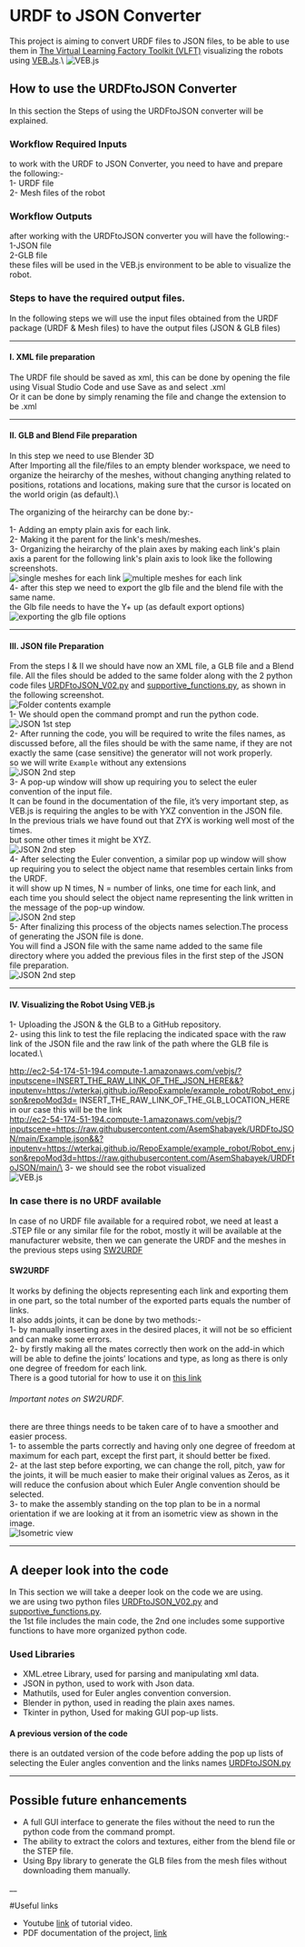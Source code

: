 # URDF to JSON Converter

This project is aiming to convert URDF files to JSON files, to be able to use them in [The Virtual Learning Factory Toolkit (VLFT)]('https://virtualfactory.gitbook.io/vlft/') visualizing the robots using [VEB.Js]('https://virtualfactory.gitbook.io/vlft/tools/vebjs').\
![VEB.js](https://github.com/AsemShabayek/Digital_Factory_T1/blob/main/Screenshots/a%20robot%20inside%20the%20VEB.js.png)

## How to use the URDFtoJSON Converter
In this section the Steps of using the URDFtoJSON converter will be explained.
### Workflow Required Inputs
to work with the URDF to JSON Converter, you need to have and prepare the following:-\
1- URDF file\
2- Mesh files of the robot

### Workflow Outputs
after working with the URDFtoJSON converter you will have the following:-\
1-JSON file\
2-GLB file\
these files will be used in the VEB.js environment to be able to visualize the robot.
### Steps to have the required output files.
In the following steps we will use the input files obtained from the URDF package (URDF & Mesh files) to have the output files (JSON & GLB files)
___
#### I. XML file preparation
The URDF file should be saved as xml, this can be done by opening the file using Visual Studio Code and use Save as and select .xml\
Or it can be done by simply renaming the file and change the extension to be .xml
___
#### II. GLB and Blend File preparation
In this step we need to use Blender 3D\
After Importing all the file/files to an empty blender workspace, we need to organize the heirarchy of the meshes, without changing anything related to positions, rotations and locations, making sure that the cursor is located on the world origin (as default).\

The organizing of the heirarchy can be done by:-

1- Adding an empty plain axis for each link. \
2- Making it the parent for the link's mesh/meshes. \
3- Organizing the heirarchy of the plain axes by making each link's plain axis a parent for the following link's plain axis to look like the following screenshots.\
![single meshes for each link](https://github.com/AsemShabayek/Digital_Factory_T1/blob/main/Screenshots/Parents%20Heirarchy%20single%20meshes.png)
![multiple meshes for each link](https://github.com/AsemShabayek/Digital_Factory_T1/blob/main/Screenshots/Parents%20Heirarchy%20multiple%20meshes.png)\
4- after this step we need to export the glb file and the blend file with the same name.\
the Glb file needs to have the Y+ up (as default export options)\
![exporting the glb file options](https://github.com/AsemShabayek/Digital_Factory_T1/blob/main/Screenshots/GLB%20export%20options.png)
___
#### III. JSON file Preparation
From the steps I & II we should have now an XML file, a GLB file and a Blend file.
All the files should be added to the same folder along with the 2 python code files [URDFtoJSON_V02.py](https://github.com/AsemShabayek/Digital_Factory_T1/blob/main/URDFtoJSON_V02.py) and [supportive_functions.py](https://github.com/AsemShabayek/Digital_Factory_T1/blob/main/supportive_functions.py), as shown in the following screenshot. \
![Folder contents example](https://github.com/AsemShabayek/Digital_Factory_T1/blob/main/Screenshots/folder%20contents.png)\
1- We should open the command prompt and run the python code.\
![JSON 1st step](https://github.com/AsemShabayek/Digital_Factory_T1/blob/main/Screenshots/Json%201st%20step.png)\
2- After running the code, you will be required to write the files names, as discussed before, all the files should be with the same name, if they are not exactly the same (case sensitive) the generator will not work properly.\
so we will write `Example` without any extensions\
![JSON 2nd step](https://github.com/AsemShabayek/Digital_Factory_T1/blob/main/Screenshots/Json%202nd%20step.png)\
3- A pop-up window will show up requiring you to select the euler convention of the input file.\
It can be found in the documentation of the file, it’s very important step, as VEB.js is requiring the angles to be with YXZ convention in the JSON file.\
In the previous trials we have found out that ZYX is working well most of the times.\
but some other times it might be XYZ.\
![JSON 2nd step](https://github.com/AsemShabayek/Digital_Factory_T1/blob/main/Screenshots/Json%203rd%20step.png)\
4- After selecting the Euler convention, a similar pop up window will show up requiring you to select the object name that resembles certain links from the URDF.\
it will show up N times, N = number of links, one time for each link, and each time you should select the object name representing the link written in the message of the pop-up window.\
![JSON 2nd step](https://github.com/AsemShabayek/Digital_Factory_T1/blob/main/Screenshots/JSON%204th%20Step.png)\
5- After finalizing this process of the objects names selection.The process of generating the JSON file is done.\
You will find a JSON file with the same name added to the same file directory where you added the previous files in the first step of the JSON file preparation.\
![JSON 2nd step](https://github.com/AsemShabayek/Digital_Factory_T1/blob/main/Screenshots/JSON%205th%20STep.png)
___
#### IV. Visualizing the Robot Using VEB.js
1- Uploading the JSON & the GLB to a GitHub repository.\
2- using this link to test the file replacing the indicated space with the raw link of the JSON file and the raw link of the path where the GLB file is located.\

http://ec2-54-174-51-194.compute-1.amazonaws.com/vebjs/?inputscene=INSERT_THE_RAW_LINK_OF_THE_JSON_HERE&&?inputenv=https://wterkaj.github.io/RepoExample/example_robot/Robot_env.json&repoMod3d= INSERT_THE_RAW_LINK_OF_THE_GLB_LOCATION_HERE\
in our case this will be the link\
http://ec2-54-174-51-194.compute-1.amazonaws.com/vebjs/?inputscene=https://raw.githubusercontent.com/AsemShabayek/URDFtoJSON/main/Example.json&&?inputenv=https://wterkaj.github.io/RepoExample/example_robot/Robot_env.json&repoMod3d=https://raw.githubusercontent.com/AsemShabayek/URDFtoJSON/main/\
3- we should see the robot visualized\
![VEB.js](https://github.com/AsemShabayek/Digital_Factory_T1/blob/main/Screenshots/a%20robot%20inside%20the%20VEB.js.png)

### In case there is no URDF available
In case of no URDF file available for a required robot, we need at least a .STEP file or any similar file for the robot, mostly it will be available at the manufacturer website, then we can generate the URDF and the meshes in the previous steps using [SW2URDF](http://wiki.ros.org/sw_urdf_exporter/Tutorials/Export%20an%20Assembly)

#### SW2URDF

It works by defining the objects representing each link and exporting them in one part, so the total number of the exported parts equals the number of links.\
It also adds joints, it can be done by two methods:-\
1- by manually inserting axes in the desired places, it will not be so efficient and can make some errors.\
2- by firstly making all the mates correctly then work on the add-in which will be able to define the joints’ locations and type, as long as there is only one degree of freedom for each link.\
There is a good tutorial for how to use it on [this link](http://wiki.ros.org/sw_urdf_exporter/Tutorials/Export%20an%20Assembly)

###### *Important notes on SW2URDF.*
there are three things needs to be taken care of to have a smoother and easier process.\
1- to assemble the parts correctly and having only one degree of freedom at maximum for each part, except the first part, it should better be fixed.\
2- at the last step before exporting, we can change the roll, pitch, yaw for the joints, it will be much easier to make their original values as Zeros, as it will reduce the confusion about which Euler Angle convention should be selected.\
3- to make the assembly standing on the top plan to be in a normal orientation if we are looking at it from an isometric view as shown in the image.\
![Isometric view](https://github.com/AsemShabayek/Digital_Factory_T1/blob/main/Screenshots/Isometric.png)
___

## A deeper look into the code
In This section we will take a deeper look on the code we are using.\
we are using two python files [URDFtoJSON_V02.py](https://github.com/AsemShabayek/Digital_Factory_T1/blob/main/URDFtoJSON_V02.py) and [supportive_functions.py](https://github.com/AsemShabayek/Digital_Factory_T1/blob/main/supportive_functions.py).\
the 1st file includes the main code, the 2nd one includes some supportive functions to have more organized python code.

### Used Libraries
- XML.etree Library, used for parsing and manipulating xml data.
- JSON in python, used to work with Json data.
- Mathutils, used for Euler angles convention conversion.
- Blender in python, used in reading the plain axes names.
- Tkinter in python, Used for making GUI pop-up lists.

#### A previous version of the code
there is an outdated version of the code before adding the pop up lists of selecting the Euler angles convention and the links names
[URDFtoJSON.py](https://github.com/AsemShabayek/Digital_Factory_T1/blob/main/URDFtoJSON.py)

___
## Possible future enhancements
-	A full GUI interface to generate the files without the need to run the python code from the command prompt.
-	The ability to extract the colors and textures, either from the blend file or the STEP file.
-	Using Bpy library to generate the GLB files from the mesh files without downloading them manually.

__

#Useful links
- Youtube [link](https://youtu.be/HKN9jsmgTvI) of tutorial video.
- PDF documentation of the project, [link](https://github.com/AsemShabayek/Digital_Factory_T1/blob/main/DF-01.pdf)


